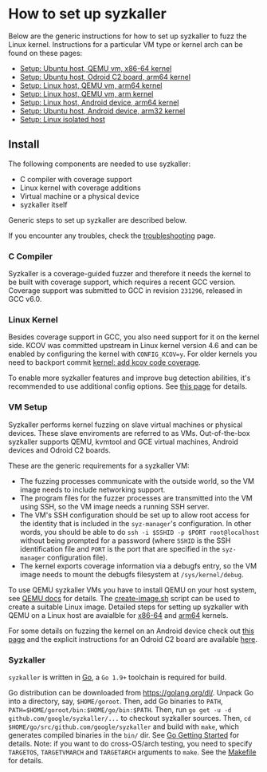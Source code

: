 How to set up syzkaller
=======================

Below are the generic instructions for how to set up syzkaller to fuzz the Linux kernel. Instructions for a particular VM type or kernel arch can be found on these pages:

-	[Setup: Ubuntu host, QEMU vm, x86-64 kernel](setup_ubuntu-host_qemu-vm_x86-64-kernel.md)
-	[Setup: Ubuntu host, Odroid C2 board, arm64 kernel](setup_ubuntu-host_odroid-c2-board_arm64-kernel.md)
-	[Setup: Linux host, QEMU vm, arm64 kernel](setup_linux-host_qemu-vm_arm64-kernel.md)
-	[Setup: Linux host, QEMU vm, arm kernel](setup_linux-host_qemu-vm_arm-kernel.md)
-	[Setup: Linux host, Android device, arm64 kernel](setup_linux-host_android-device_arm64-kernel.md)
-	[Setup: Ubuntu host, Android device, arm32 kernel](setup_ubuntu-host_android-device_arm32-kernel.md)
-	[Setup: Linux isolated host](setup_linux-host_isolated.md)

Install
-------

The following components are needed to use syzkaller:

-	C compiler with coverage support
-	Linux kernel with coverage additions
-	Virtual machine or a physical device
-	syzkaller itself

Generic steps to set up syzkaller are described below.

If you encounter any troubles, check the [troubleshooting](/docs/troubleshooting.md) page.

### C Compiler

Syzkaller is a coverage-guided fuzzer and therefore it needs the kernel to be built with coverage support, which requires a recent GCC version. Coverage support was submitted to GCC in revision `231296`, released in GCC v6.0.

### Linux Kernel

Besides coverage support in GCC, you also need support for it on the kernel side. KCOV was committed upstream in Linux kernel version 4.6 and can be enabled by configuring the kernel with `CONFIG_KCOV=y`. For older kernels you need to backport commit [kernel: add kcov code coverage](https://github.com/torvalds/linux/commit/5c9a8750a6409c63a0f01d51a9024861022f6593).

To enable more syzkaller features and improve bug detection abilities, it's recommended to use additional config options. See [this page](kernel_configs.md) for details.

### VM Setup

Syzkaller performs kernel fuzzing on slave virtual machines or physical devices. These slave enviroments are referred to as VMs. Out-of-the-box syzkaller supports QEMU, kvmtool and GCE virtual machines, Android devices and Odroid C2 boards.

These are the generic requirements for a syzkaller VM:

-	The fuzzing processes communicate with the outside world, so the VM image needs to include networking support.
-	The program files for the fuzzer processes are transmitted into the VM using SSH, so the VM image needs a running SSH server.
-	The VM's SSH configuration should be set up to allow root access for the identity that is included in the `syz-manager`'s configuration. In other words, you should be able to do `ssh -i
	$SSHID -p $PORT root@localhost` without being prompted for a password (where `SSHID` is the SSH identification file and `PORT` is the port that are specified in the `syz-manager` configuration file).
-	The kernel exports coverage information via a debugfs entry, so the VM image needs to mount the debugfs filesystem at `/sys/kernel/debug`.

To use QEMU syzkaller VMs you have to install QEMU on your host system, see [QEMU docs](http://wiki.qemu.org/Manual) for details. The [create-image.sh](/tools/create-image.sh) script can be used to create a suitable Linux image. Detailed steps for setting up syzkaller with QEMU on a Linux host are avaialble for [x86-64](setup_ubuntu-host_qemu-vm_x86-64-kernel.md) and [arm64](setup_linux-host_qemu-vm_arm64-kernel.md) kernels.

For some details on fuzzing the kernel on an Android device check out [this page](setup_linux-host_android-device_arm64-kernel.md) and the explicit instructions for an Odroid C2 board are available [here](setup_ubuntu-host_odroid-c2-board_arm64-kernel.md).

### Syzkaller

`syzkaller` is written in [Go](https://golang.org), a `Go 1.9+` toolchain is required for build.

Go distribution can be downloaded from https://golang.org/dl/. Unpack Go into a directory, say, `$HOME/goroot`. Then, add Go binaries to `PATH`, `PATH=$HOME/goroot/bin:$HOME/go/bin:$PATH`. Then, run `go get -u -d github.com/google/syzkaller/...` to checkout syzkaller sources. Then, `cd $HOME/go/src/github.com/google/syzkaller` and build with `make`, which generates compiled binaries in the `bin/` dir. See [Go Getting Started](https://golang.org/doc/install) for details. Note: if you want to do cross-OS/arch testing, you need to specify `TARGETOS`, `TARGETVMARCH` and `TARGETARCH` arguments to `make`. See the [Makefile](/Makefile) for details.
